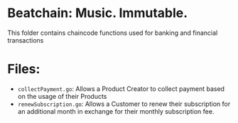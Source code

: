 # Beatchain: Music. Immutable.

This folder contains chaincode functions used for banking and financial transactions

# Files:
* `collectPayment.go`: Allows a Product Creator to collect payment based on the usage of their Products
* `renewSubscription.go`: Allows a Customer to renew their subscription for an additional month in exchange for
their monthly subscription fee.